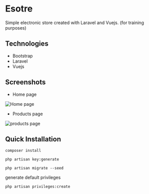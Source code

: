 # Esotre
Simple electronic store created with Laravel and Vuejs.
(for training purposes) 

## Technologies

* Bootstrap
* Laravel
* Vuejs

## Screenshots

* Home page

![Home page](https://user-images.githubusercontent.com/31076690/84522140-0415cf00-acce-11ea-90a0-dde05a63077e.png)

* Products page

![products page](https://user-images.githubusercontent.com/31076690/84522369-6078ee80-acce-11ea-9093-e8c20a3d445e.png)


## Quick Installation

    composer install

    php artisan key:generate

    php artisan migrate --seed

generate default privileges

    php artisan privileges:create
